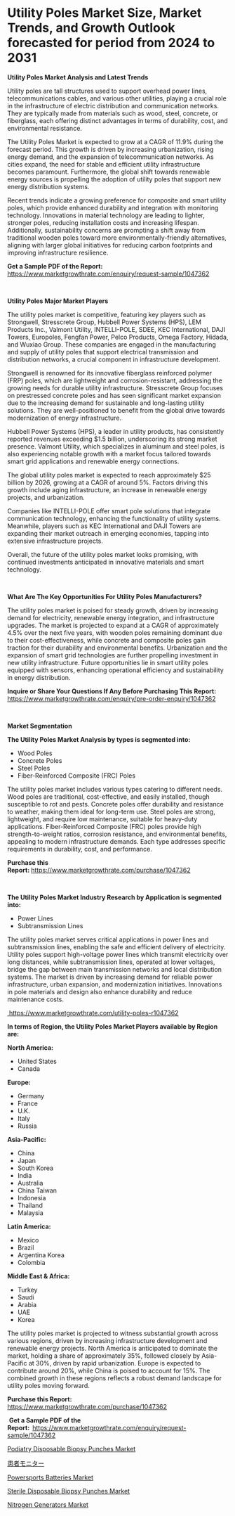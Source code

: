 <p><h1>Utility Poles Market Size, Market Trends, and Growth Outlook forecasted for period from 2024 to 2031</h1></p><p><strong>Utility Poles Market Analysis and Latest Trends</strong></p>
<p><p>Utility poles are tall structures used to support overhead power lines, telecommunications cables, and various other utilities, playing a crucial role in the infrastructure of electric distribution and communication networks. They are typically made from materials such as wood, steel, concrete, or fiberglass, each offering distinct advantages in terms of durability, cost, and environmental resistance.</p><p>The Utility Poles Market is expected to grow at a CAGR of 11.9% during the forecast period. This growth is driven by increasing urbanization, rising energy demand, and the expansion of telecommunication networks. As cities expand, the need for stable and efficient utility infrastructure becomes paramount. Furthermore, the global shift towards renewable energy sources is propelling the adoption of utility poles that support new energy distribution systems. </p><p>Recent trends indicate a growing preference for composite and smart utility poles, which provide enhanced durability and integration with monitoring technology. Innovations in material technology are leading to lighter, stronger poles, reducing installation costs and increasing lifespan. Additionally, sustainability concerns are prompting a shift away from traditional wooden poles toward more environmentally-friendly alternatives, aligning with larger global initiatives for reducing carbon footprints and improving infrastructure resilience.</p></p>
<p><strong>Get a Sample PDF of the Report:&nbsp;</strong> <a href="https://www.marketgrowthrate.com/enquiry/request-sample/1047362">https://www.marketgrowthrate.com/enquiry/request-sample/1047362</a></p>
<p>&nbsp;</p>
<p><strong>Utility Poles Major Market Players</strong></p>
<p><p>The utility poles market is competitive, featuring key players such as Strongwell, Stresscrete Group, Hubbell Power Systems (HPS), LEM Products Inc., Valmont Utility, INTELLI-POLE, SDEE, KEC International, DAJI Towers, Europoles, Fengfan Power, Pelco Products, Omega Factory, Hidada, and Wuxiao Group. These companies are engaged in the manufacturing and supply of utility poles that support electrical transmission and distribution networks, a crucial component in infrastructure development.</p><p>Strongwell is renowned for its innovative fiberglass reinforced polymer (FRP) poles, which are lightweight and corrosion-resistant, addressing the growing needs for durable utility infrastructure. Stresscrete Group focuses on prestressed concrete poles and has seen significant market expansion due to the increasing demand for sustainable and long-lasting utility solutions. They are well-positioned to benefit from the global drive towards modernization of energy infrastructure.</p><p>Hubbell Power Systems (HPS), a leader in utility products, has consistently reported revenues exceeding $1.5 billion, underscoring its strong market presence. Valmont Utility, which specializes in aluminum and steel poles, is also experiencing notable growth with a market focus tailored towards smart grid applications and renewable energy connections.</p><p>The global utility poles market is expected to reach approximately $25 billion by 2026, growing at a CAGR of around 5%. Factors driving this growth include aging infrastructure, an increase in renewable energy projects, and urbanization.</p><p>Companies like INTELLI-POLE offer smart pole solutions that integrate communication technology, enhancing the functionality of utility systems. Meanwhile, players such as KEC International and DAJI Towers are expanding their market outreach in emerging economies, tapping into extensive infrastructure projects.</p><p>Overall, the future of the utility poles market looks promising, with continued investments anticipated in innovative materials and smart technology.</p></p>
<p>&nbsp;</p>
<p><strong>What Are The Key Opportunities For Utility Poles Manufacturers?</strong></p>
<p><p>The utility poles market is poised for steady growth, driven by increasing demand for electricity, renewable energy integration, and infrastructure upgrades. The market is projected to expand at a CAGR of approximately 4.5% over the next five years, with wooden poles remaining dominant due to their cost-effectiveness, while concrete and composite poles gain traction for their durability and environmental benefits. Urbanization and the expansion of smart grid technologies are further propelling investment in new utility infrastructure. Future opportunities lie in smart utility poles equipped with sensors, enhancing operational efficiency and sustainability in energy distribution.</p></p>
<p><strong>Inquire or Share Your Questions If Any Before Purchasing This Report:</strong> <a href="https://www.marketgrowthrate.com/enquiry/pre-order-enquiry/1047362">https://www.marketgrowthrate.com/enquiry/pre-order-enquiry/1047362</a></p>
<p>&nbsp;</p>
<p><strong>Market Segmentation</strong></p>
<p><strong>The Utility Poles Market Analysis by types is segmented into:</strong></p>
<p><ul><li>Wood Poles</li><li>Concrete Poles</li><li>Steel Poles</li><li>Fiber-Reinforced Composite (FRC) Poles</li></ul></p>
<p><p>The utility poles market includes various types catering to different needs. Wood poles are traditional, cost-effective, and easily installed, though susceptible to rot and pests. Concrete poles offer durability and resistance to weather, making them ideal for long-term use. Steel poles are strong, lightweight, and require low maintenance, suitable for heavy-duty applications. Fiber-Reinforced Composite (FRC) poles provide high strength-to-weight ratios, corrosion resistance, and environmental benefits, appealing to modern infrastructure demands. Each type addresses specific requirements in durability, cost, and performance.</p></p>
<p><strong>Purchase this Report:&nbsp;</strong><a href="https://www.marketgrowthrate.com/purchase/1047362">https://www.marketgrowthrate.com/purchase/1047362</a></p>
<p>&nbsp;</p>
<p><strong>The Utility Poles Market Industry Research by Application is segmented into:</strong></p>
<p><ul><li>Power Lines</li><li>Subtransmission Lines</li></ul></p>
<p><p>The utility poles market serves critical applications in power lines and subtransmission lines, enabling the safe and efficient delivery of electricity. Utility poles support high-voltage power lines which transmit electricity over long distances, while subtransmission lines, operated at lower voltages, bridge the gap between main transmission networks and local distribution systems. The market is driven by increasing demand for reliable power infrastructure, urban expansion, and modernization initiatives. Innovations in pole materials and design also enhance durability and reduce maintenance costs.</p></p>
<p><a href="https://www.marketgrowthrate.com/utility-poles-r1047362">&nbsp;https://www.marketgrowthrate.com/utility-poles-r1047362</a></p>
<p><strong>In terms of Region, the Utility Poles Market Players available by Region are:</strong></p>
<p>
    <p> <strong> North America: </strong>
        <ul>
            <li>United States</li>
            <li>Canada</li>
        </ul>
        </p> 
    <p> <strong> Europe: </strong>
        <ul>
            <li>Germany</li>
            <li>France</li>
            <li>U.K.</li>
            <li>Italy</li>
            <li>Russia</li>
        </ul>
        </p> 
    <p> <strong> Asia-Pacific: </strong>
        <ul>
            <li>China</li>
            <li>Japan</li>
            <li>South Korea</li>
            <li>India</li>
            <li>Australia</li>
            <li>China Taiwan</li>
            <li>Indonesia</li>
            <li>Thailand</li>
            <li>Malaysia</li>
        </ul>
        </p> 
    <p> <strong> Latin America: </strong>
        <ul>
            <li>Mexico</li>
            <li>Brazil</li>
            <li>Argentina Korea</li>
            <li>Colombia</li>
        </ul>
        </p> 
    <p> <strong> Middle East & Africa: </strong>
        <ul>
            <li>Turkey</li>
            <li>Saudi</li>
            <li>Arabia</li>
            <li>UAE</li>
            <li>Korea</li>
        </ul>
    </p>
    </p>
<p><p>The utility poles market is projected to witness substantial growth across various regions, driven by increasing infrastructure development and renewable energy projects. North America is anticipated to dominate the market, holding a share of approximately 35%, followed closely by Asia-Pacific at 30%, driven by rapid urbanization. Europe is expected to contribute around 20%, while China is poised to account for 15%. The combined growth in these regions reflects a robust demand landscape for utility poles moving forward.</p></p>
<p><strong>Purchase this Report: </strong><a href="https://www.marketgrowthrate.com/purchase/1047362">https://www.marketgrowthrate.com/purchase/1047362</a></p>
<p>&nbsp;<strong>Get a Sample PDF of the Report:&nbsp;&nbsp;</strong><a href="https://www.marketgrowthrate.com/enquiry/request-sample/1047362">https://www.marketgrowthrate.com/enquiry/request-sample/1047362</a></p>
<p><strong></strong></p>
<p><p><a href="https://medium.com/@lrnjazcp83/insights-into-the-podiatry-disposable-biopsy-punches-market-market-players-market-size-b5a2bce375f2">Podiatry Disposable Biopsy Punches Market</a></p><p><a href="https://github.com/mohamedbakry57/Market-Research-Report-List-6/blob/main/703924514343.md">患者モニター</a></p><p><a href="https://issuu.com/reportprime-2/docs/powersports-batteries-market-size-2_3bf659b335002e">Powersports Batteries Market</a></p><p><a href="https://medium.com/@lrnjazcp83/market-forecasting-change-global-sterile-disposable-biopsy-punches-market-dynamics-and-future-c5db5ae1da45">Sterile Disposable Biopsy Punches Market</a></p><p><a href="https://github.com/vimar16th/Market-Research-Report-List-6/blob/main/nitrogen-generators-market.md">Nitrogen Generators Market</a></p></p>